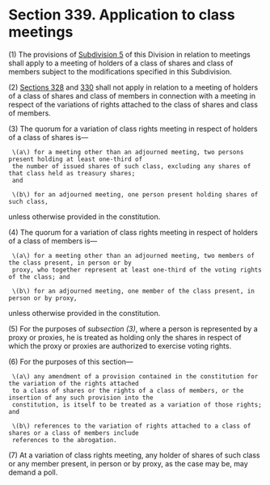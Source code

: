 # Section 339. Application to class meetings

\(1\) The provisions of [Subdivision 5](../subdivision-5-procedure-at-meetings/) of this Division in relation to meetings shall apply to a meeting of holders of a class of shares and class of members subject to the modifications specified in this Subdivision.

\(2\) [Sections 328](../subdivision-5-procedure-at-meetings/section-328.-quorum-at-meetings.md) and [330](../subdivision-5-procedure-at-meetings/section-330.-declaration-by-chairperson-on-a-show-of-hands.md) shall not apply in relation to a meeting of holders of a class of shares and class of members in connection with a meeting in respect of the variations of rights attached to the class of shares and class of members.

\(3\) The quorum for a variation of class rights meeting in respect of holders of a class of shares is—

     \(a\) for a meeting other than an adjourned meeting, two persons present holding at least one-third of  
     the number of issued shares of such class, excluding any shares of that class held as treasury shares;  
     and

     \(b\) for an adjourned meeting, one person present holding shares of such class,

unless otherwise provided in the constitution.

\(4\) The quorum for a variation of class rights meeting in respect of holders of a class of members is—

     \(a\) for a meeting other than an adjourned meeting, two members of the class present, in person or by  
     proxy, who together represent at least one-third of the voting rights of the class; and

     \(b\) for an adjourned meeting, one member of the class present, in person or by proxy,

unless otherwise provided in the constitution.

\(5\) For the purposes of _subsection \(3\)_, where a person is represented by a proxy or proxies, he is treated as holding only the shares in respect of which the proxy or proxies are authorized to exercise voting rights.

\(6\) For the purposes of this section—

     \(a\) any amendment of a provision contained in the constitution for the variation of the rights attached  
     to a class of shares or the rights of a class of members, or the insertion of any such provision into the  
     constitution, is itself to be treated as a variation of those rights; and

     \(b\) references to the variation of rights attached to a class of shares or a class of members include  
     references to the abrogation.

\(7\) At a variation of class rights meeting, any holder of shares of such class or any member present, in person or by proxy, as the case may be, may demand a poll.

